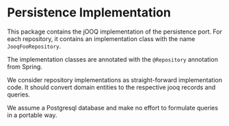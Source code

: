 # Persistence Implementation

This package contains the jOOQ implementation of the persistence port. For each repository, it contains an implementation
class with the name `JooqFooRepository`.

The implementation classes are annotated with the `@Repository` annotation from Spring.

We consider repository implementations as straight-forward implementation code. It should convert domain entities to the
respective jooq records and queries.

We assume a Postgresql database and make no effort to formulate queries in a portable way.
